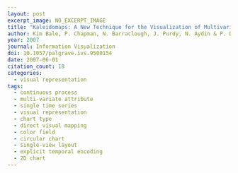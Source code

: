 ```yaml
---
layout: post
excerpt_image: NO_EXCERPT_IMAGE
title: "Kaleidomaps: A New Technique for the Visualization of Multivariate Time-Series Data"
author: Kim Bale, P. Chapman, N. Barraclough, J. Purdy, N. Aydin & P. Dark
year: 2007
journal: Information Visualization
doi: 10.1057/palgrave.ivs.9500154
date: 2007-06-01
citation_count: 18
categories:
  - visual representation
tags:
  - continuous process
  - multi-variate attribute
  - single time series
  - visual representation
  - chart type
  - direct visual mapping
  - color field
  - circular chart
  - single-view layout
  - explicit temporal encoding
  - 2D chart
---
```

